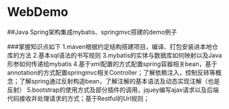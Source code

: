 # WebDemo
##Java Spring架构集成mybatis、springmvc搭建的demo例子



###掌握知识点如下
1.maven根据约定结构搭建项目，编译、打包安装进本地仓库的方法
2.基本sql语法的书写规则
3.mybatis的实体与数据库如何映射以及Java形参如何传递给mybatis
4.基于xml配置的方式配置spring容器相关bean，基于annotation的方式配置springmvc相关Controller；了解依赖注入，控制反转等概念；了解spring通过反射构造bean，了解注解的基本语法及动态实现注解（也是反射）
5.bootstrap的使用方式及部分插件的调用，jquey编写ajax请求以及后端代码接收并处理请求的方式；基于Restful的Url规则；

